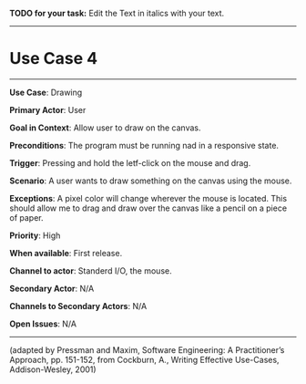 **TODO for your task:** Edit the Text in italics with your text.

<hr>

# Use Case 4

<hr>

**Use Case**: Drawing

**Primary Actor**: User

**Goal in Context**: Allow user to draw on the canvas.

**Preconditions**: The program must be running nad in a responsive state.

**Trigger**: Pressing and hold the letf-click on the mouse and drag.
  
**Scenario**: A user wants to draw something on the canvas using the mouse.
 
**Exceptions**: A pixel color will change wherever the mouse is located. This should allow me to drag and draw over the canvas like a pencil on a piece of paper.

**Priority**: High

**When available**: First release.

**Channel to actor**: Standerd I/O, the mouse.

**Secondary Actor**: N/A

**Channels to Secondary Actors**: N/A

**Open Issues**: N/A
<hr>



(adapted by Pressman and Maxim, Software Engineering: A Practitioner’s Approach, pp. 151-152, from Cockburn,
A., Writing Effective Use-Cases, Addison-Wesley, 2001)
